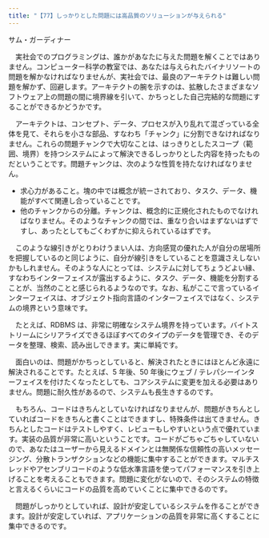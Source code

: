 ```yaml
---
title: "【77】しっかりとした問題には高品質のソリューションが与えられる"
---
```



サム・ガーディナー


　実社会でのプログラミングは、誰かがあなたに与えた問題を解くことではありません。コンピューター科学の教室では、あなたは与えられたバイナリソートの問題を解かなければなりませんが、実社会では、最良のアーキテクトは難しい問題を解かず、回避します。アーキテクトの腕を示すのは、拡散したさまざまなソフトウェア上の問題の間に境界線を引いて、かちっとした自己完結的な問題にすることができるかどうかです。

　アーキテクトは、コンセプト、データ、プロセスが入り乱れて混ざっている全体を見て、それらを小さな部品、すなわち「チャンク」に分割できなければなりません。これらの問題チャンクで大切なことは、はっきりとしたスコープ（範囲、境界）を持つシステムによって解決できるしっかりとした内容を持ったものだということです。問題チャンクは、次のような性質を持たなければなりません。

  - 求心力があること。塊の中では概念が統ーされており、タスク、データ、機能がすべて関連し合っていることです。
  - 他のチャンクからの分離。チャンクは、概念的に正規化されたものでなければなりません。そのようなチャンクの間では、重なり合いはまずないはずですし、あったとしてもごくわずかに抑えられているはずです。

　このような線引きがとりわけうまい人は、方向感覚の優れた人が自分の居場所を把握しているのと同じように、自分が線引きをしていることを意識さえしないかもしれません。そのような人にとっては、システムに対してちょうどよい縁、すなわちインターフェイスが露出するように、タスク、データ、機能を分割することが、当然のことと感じられるようなのです。なお、私がここで言っているインターフェイスは、オブジェクト指向言語のインターフェイスではなく、システムの境界という意味です。

　たとえば、RDBMS は、非常に明確なシステム境界を持っています。バイトストリームにシリアライズできるほぼすべてのタイプのデータを管理でき、そのデータを整理、検索、読み出しできます。実に単純です。

　面白いのは、問題がかちっとしていると、解決されたときにはほとんど永遠に解決されることです。たとえば、5 年後、50 年後にウェブ / テレパシーインターフェイスを付けたくなったとしても、コアシステムに変更を加える必要はありません。問題に耐久性があるので、システムも長生きするのです。

　もちろん、コードはきちんとしていなければなりませんが、問題がきちんとしていればコードをきちんと書くことはできますし、特殊条件は出てきません。きちんとしたコードはテストしやすく、レビューもしやすいという点で優れています。実装の品質が非常に高いということです。コードがごちゃごちゃしていないので、あなたはユーザーから見えるドメインとは無関係な信頼性の高いメッセージング、分散トランザクションなどの機能に集中することができます。マルチスレッドやアセンブリコードのような低水準言語を使ってパフォーマンスを引き上げることを考えることもできます。問題に変化がないので、そのシステムの特徴と言えるくらいにコードの品質を高めていくことに集中できるのです。

　問題がしっかりとしていれば、設計が安定しているシステムを作ることができます。設計が安定していれば、アプリケーションの品質を非常に高くすることに集中できるのです。
